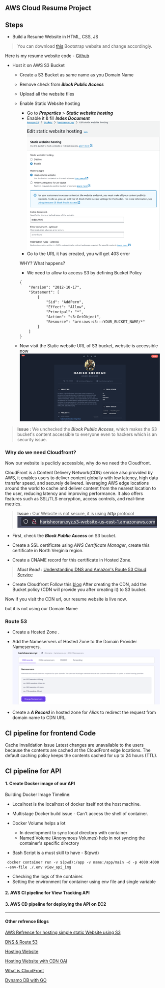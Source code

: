 ## AWS Cloud Resume Project

## Steps
- Build a Resume Website in HTML, CSS, JS

> You can download [this](https://themes.3rdwavemedia.com/bootstrap-templates/resume/risen-free-bootstrap-5-dark-mode-resume-cv-template-for-developers/) Bootstrap website and change accordingly.

Here is my resume website code - [Github](https://github.com/harisheoran/AWS-Cloud-Resume/tree/main/website)

- Host it on AWS S3 Bucket
    - Create a S3 Bucket as same name as you Domain Name
    - Remove check from ***Block Public Access***
    - Upload all the website files
    - Enable Static Website hosting
        - Go to ***Properties*** > ***Static website hosting***
        - Enable it & fill ***Index Document***
            ![](./img/static_enable.png)
        - Go to the URL it has created, you will get 403 error

        WHY? What happens?
        - We need to allow to access S3 by defining Bucket Policy
        ```
        {
            "Version": "2012-10-17",
            "Statement": [
                {
                    "Sid": "AddPerm",
                    "Effect": "Allow",
                    "Principal": "*",
                    "Action": "s3:GetObject",
                    "Resource": "arn:aws:s3:::YOUR_BUCKET_NAME/*"
                }
            ]
        }
        ```

    - Now visit the Static website URL of S3 bucket, website is accessible now
    ![](./img/resume_website01.png)


> **Issue :** We unchecked the ***Block Public Access***, which makes the S3 bucket's content accessible to everyone even to hackers which is an security issue.

### Why do we need Cloudfront?
Now our website is puclicly accessible, why do we need the Cloudfront.


CloudFront is a Content Delivery Network(CDN) service also provided by AWS, it enables users to deliver content globally with low latency, high data transfer speed, and securely delivered.
leveraging AWS edge locations around the world to cache and deliver content from the nearest location to the user, reducing latency and improving performance.
It also offers features such as SSL/TLS encryption, access controls, and real-time metrics.

> **Issue :** Our Website is not secure, it is using ***http*** protocol
![](./img/http.png)

- First, check the ***Block Public Access*** on S3 bucket.

- Create a SSL certificate using *AWS Certificate Manager*, create this certificate in North Verginia region.
- Create a CNAME record for this certificate in Hosted Zone.

> ***Must Read*** :  [Understanding DNS and Amazon's Route 53 Cloud Service](https://dev.to/aws-builders/understanding-dns-and-amazons-route-53-cloud-service-a-beginners-introduction-4jkc)


- Create Cloudfront
Follow this [blog](https://blog.tericcabrel.com/host-static-website-aws-s3-cloudfront/) 
After creating the CDN, add the Bucket policy (CDN will provide you after creating it) to S3 bucket.

Now if you visit the CDN url, our resume website is live now.

but it is not using our Domain Name

### Route 53
- Create a Hosted Zone .
- Add the Nameservers of Hosted Zone to the Domain Provider Nameservers.
    ![](./img/ns_hostinger.png)

- Create a ***A Record*** in hosted zone for *Alias* to redirect the request from domain name to CDN URL.


## CI pipeline for frontend Code

Cache Invaildation Issue
Latest changes are unavailable to the users because the contents are cached at the CloudFront edge locations. The default caching policy keeps the contents cached for up to 24 hours (TTL).

## CI pipeline for API

#### 1. Create Docker image of our API

Building Docker Image Timeline: 
- Localhost is the localhost of docker itself not the host machine.
- Multistage Docker build issue - Can't access the shell of container.
- Docker Volume helps a lot 
    - In development to sync local directory with container
    - Named Volume (Anonymous Volumes) help in not syncing the container's specific directory

- Bash Script is a must skill to have - $(pwd)

```
 docker container run -v $(pwd):/app -v name:/app/main -d -p 4000:4000 --env-file ./.env view_api_img
```
- Checking the logs of the container. 
- Setting the environment for container using env file and single variable 

#### 2. AWS CI pipeline for View Tracking API




#### 3. AWS CD pipeline for deploying the API on EC2






---

#### Other refrence Blogs
[AWS Refrence for hosting simple static Website using S3](https://docs.aws.amazon.com/AmazonS3/latest/userguide/WebsiteHosting.html)

[DNS & Route 53](https://dev.to/aws-builders/understanding-dns-and-amazons-route-53-cloud-service-a-beginners-introduction-4jkc)

[Hosting Website](https://dev.to/aws-builders/guide-to-hosting-a-static-website-on-aws-using-s3-cloudfront-and-route53-with-just-7-steps-220b)

[Hosting Website with CDN OAI](https://blog.tericcabrel.com/host-static-website-aws-s3-cloudfront/)

[What is CloudFront](https://docs.aws.amazon.com/AmazonCloudFront/latest/DeveloperGuide/Introduction.html)

[Dynamo DB with GO](https://medium.com/deliveryherotechhub/dynamodb-with-aws-sdk-go-v2-part-2-crud-operations-3da68c2f431f)